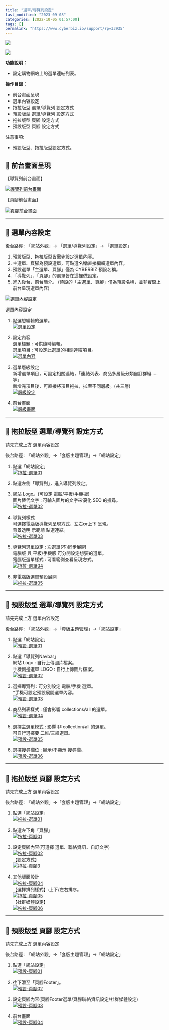 ```yaml
---
title: "選單/導覽列設定"
last_modified: "2023-09-08"
categories: [2022-10-05 01:57:00]
tags: []
permalink: "https://www.cyberbiz.io/support/?p=33935"
---
```


![](https://www.cyberbiz.io/support/wp-content/uploads/適用站別.png)

[![](https://www.cyberbiz.io/support/wp-content/uploads/台灣站.png)](https://www.cyberbiz.io/support/?page_id=2490)

**功能說明：**  

* 設定購物網站上的選單連結列表。

**操作目錄：**

* 前台畫面呈現
* 選單內容設定
* 拖拉版型 選單/導覽列 設定方式
* 預設版型 選單/導覽列 設定方式
* 拖拉版型 頁腳 設定方式
* 預設版型 頁腳 設定方式

注意事項:  

* 預設版型、拖拉版型設定方式。



## 📌 前台畫面呈現



【導覽列前台畫面】

[![導覽列前台畫面](https://www.cyberbiz.io/support/wp-content/uploads/選單導覽列設定01.png)](https://www.cyberbiz.io/support/wp-content/uploads/選單導覽列設定01.png)

【頁腳前台畫面】

[![頁腳前台畫面](https://www.cyberbiz.io/support/wp-content/uploads/選單導覽列設定02.png)](https://www.cyberbiz.io/support/wp-content/uploads/選單導覽列設定02.png)

* * *

## 📌 選單內容設定


後台路徑 : 「網站外觀」→ 「選單/導覽列設定」→ 「選單設定」  


1. 預設版型、拖拉版型皆需先設定選單內容。
2. 主選單、頁腳為預設選單，可點選名稱直接編輯選單內容。
3. 預設選單「主選單、頁腳」僅為 CYBERBIZ 預設名稱。
4. 「導覽列」、「頁腳」的選單皆在這裡做設定。
5. 進入後台，前台簡介。 (預設的「主選單、頁腳」僅為預設名稱，並非實際上前台呈現選單內容)

[![選單內容設定](https://www.cyberbiz.io/support/wp-content/uploads/選單導覽列設定03.png)](https://www.cyberbiz.io/support/wp-content/uploads/選單導覽列設定03.png)  


選單內容設定

1. 點選想編輯的選單。  
[![選單設定](https://www.cyberbiz.io/support/wp-content/uploads/選單導覽列設定04.png)](https://www.cyberbiz.io/support/wp-content/uploads/選單導覽列設定04.png)



2. 設定內容  
選單標題 : 可供隨時編輯。  
選單項目 : 可設定此選單的相關連結項目。  
[![選單內容](https://www.cyberbiz.io/support/wp-content/uploads/選單導覽列設定05.png)](https://www.cyberbiz.io/support/wp-content/uploads/選單導覽列設定05.png)



3. 選單層級設定  
新增選單項目，可設定相關連結，「連結列表、商品多層級分類自訂群組…..等」  
新增完項目後，可直接將項目拖拉，拉至不同層級。(共三層)  
[![層級設定](https://www.cyberbiz.io/support/wp-content/uploads/選單導覽列設定06.png)](https://www.cyberbiz.io/support/wp-content/uploads/選單導覽列設定06.png)



4. 前台畫面  
[![層級畫面](https://www.cyberbiz.io/support/wp-content/uploads/選單導覽列設定07.png)](https://www.cyberbiz.io/support/wp-content/uploads/選單導覽列設定07.png)



* * *



## 📍 拖拉版型 選單/導覽列 設定方式



請先完成上方 選單內容設定


後台路徑 : 「網站外觀」→「套版主題管理」→「網站設定」  


1. 點選「網站設定」  
[![拖拉-選單01](https://www.cyberbiz.io/support/wp-content/uploads/選單導覽列設定08.png)](https://www.cyberbiz.io/support/wp-content/uploads/選單導覽列設定08.png)



2. 點選左側「導覽列」，進入導覽列設定。 
1. 網站 Logo。(可設定 電腦/平板/手機板)   
圖片替代文字 : 可輸入圖片的文字來優化 SEO 的搜尋。  
[![拖拉-選單02](https://www.cyberbiz.io/support/wp-content/uploads/選單導覽列設定09.png)](https://www.cyberbiz.io/support/wp-content/uploads/選單導覽列設定09.png)



2. 導覽列樣式  
可選擇電腦版導覽列呈現方式，左右or上下 呈現。  
背景透明 示範請 點選連結。  
[![拖拉-選單03](https://www.cyberbiz.io/support/wp-content/uploads/選單導覽列設定10.png)](https://www.cyberbiz.io/support/wp-content/uploads/選單導覽列設定10.png)



3. 導覽列選單設定 : 次選單(不)同步展開  
電腦版 與 平板/手機版 可分開設定想要的選單。  
電腦版選單樣式 : 可看範例查看呈現方式。  
[![拖拉-選單04](https://www.cyberbiz.io/support/wp-content/uploads/選單導覽列設定11.png)](https://www.cyberbiz.io/support/wp-content/uploads/選單導覽列設定11.png)



4. 非電腦版選單預設展開  
[![拖拉-選單05](https://www.cyberbiz.io/support/wp-content/uploads/選單導覽列設定12.png)](https://www.cyberbiz.io/support/wp-content/uploads/選單導覽列設定12.png)



* * *



## 📍 預設版型 選單/導覽列 設定方式



請先完成上方 選單內容設定


後台路徑 : 「網站外觀」→「套版主題管理」→「網站設定」  


1. 點選「網站設定」  
[![預設-選單01](https://www.cyberbiz.io/support/wp-content/uploads/選單導覽列設定13.png)](https://www.cyberbiz.io/support/wp-content/uploads/選單導覽列設定13.png)



2. 點選「導覽列Navbar」  
網站 Logo : 自行上傳圖片檔案。  
手機側邊選單 LOGO : 自行上傳圖片檔案。  
[![預設-選單02](https://www.cyberbiz.io/support/wp-content/uploads/選單導覽列設定14.png)](https://www.cyberbiz.io/support/wp-content/uploads/選單導覽列設定14.png)



3. 選擇導覽列 : 可分別設定 電腦/手機 選單。  
*手機可設定預設展開選單內容。  
[![預設-選單03](https://www.cyberbiz.io/support/wp-content/uploads/選單導覽列設定15.png)](https://www.cyberbiz.io/support/wp-content/uploads/選單導覽列設定15.png)



4. 商品列表樣式 : 僅會影響 collections/all 的選單。  
[![預設-選單04](https://www.cyberbiz.io/support/wp-content/uploads/選單導覽列設定16.png)](https://www.cyberbiz.io/support/wp-content/uploads/選單導覽列設定16.png)



5. 選擇主選單模式 : 影響 非 collection/all 的選單。  
可自行選擇要 二維/三維選單。  
[![預設-選單05](https://www.cyberbiz.io/support/wp-content/uploads/選單導覽列設定17.png)](https://www.cyberbiz.io/support/wp-content/uploads/選單導覽列設定17.png)



6. 選擇搜尋欄位 : 顯示/不顯示 搜尋欄。  
[![預設-選單06](https://www.cyberbiz.io/support/wp-content/uploads/選單導覽列設定18.png)](https://www.cyberbiz.io/support/wp-content/uploads/選單導覽列設定18.png)



* * *



## 📍 拖拉版型 頁腳 設定方式



請先完成上方 選單內容設定


後台路徑 : 「網站外觀」→「套版主題管理」→「網站設定」  


1. 點選「網站設定」  
[![拖拉-選單01](https://www.cyberbiz.io/support/wp-content/uploads/選單導覽列設定08.png)](https://www.cyberbiz.io/support/wp-content/uploads/選單導覽列設定08.png)



2. 點選左下角「頁腳」  
[![拖拉-頁腳01](https://www.cyberbiz.io/support/wp-content/uploads/選單導覽列設定19.png)](https://www.cyberbiz.io/support/wp-content/uploads/選單導覽列設定19.png)



3. 設定頁腳內容(可選擇 選單、聯絡資訊、自訂文字)  
[![拖拉-頁腳02](https://www.cyberbiz.io/support/wp-content/uploads/選單導覽列設定20.png)](https://www.cyberbiz.io/support/wp-content/uploads/選單導覽列設定20.png)  
【設定方式】  
[![拖拉-頁腳3](https://www.cyberbiz.io/support/wp-content/uploads/選單導覽列設定21.png)](https://www.cyberbiz.io/support/wp-content/uploads/選單導覽列設定21.png)



4. 其他版面設計  
[![拖拉-頁腳04](https://www.cyberbiz.io/support/wp-content/uploads/選單導覽列設定22.png)](https://www.cyberbiz.io/support/wp-content/uploads/選單導覽列設定22.png)  
【選擇排列樣式】:上下/左右排序。  
[![拖拉-頁腳05](https://www.cyberbiz.io/support/wp-content/uploads/選單導覽列設定23.png)](https://www.cyberbiz.io/support/wp-content/uploads/選單導覽列設定23.png)  
【社群媒體設定】  
[![拖拉-頁腳06](https://www.cyberbiz.io/support/wp-content/uploads/選單導覽列設定24.png)](https://www.cyberbiz.io/support/wp-content/uploads/選單導覽列設定24.png)



* * *



## 📍 預設版型 頁腳 設定方式



請先完成上方 選單內容設定


後台路徑 : 「網站外觀」→「套版主題管理」→「網站設定」  


1. 點選「網站設定」  
[![預設-頁腳01](https://www.cyberbiz.io/support/wp-content/uploads/選單導覽列設定25.png)](https://www.cyberbiz.io/support/wp-content/uploads/選單導覽列設定25.png)



2. 往下滑至「頁腳Footer」。  
[![預設-頁腳02](https://www.cyberbiz.io/support/wp-content/uploads/選單導覽列設定26.png)](https://www.cyberbiz.io/support/wp-content/uploads/選單導覽列設定26.png)



3. 設定頁腳內容(頁腳Footer選單/頁腳聯絡資訊設定/社群媒體設定)  
[![預設-頁腳03](https://www.cyberbiz.io/support/wp-content/uploads/選單導覽列設定27.png)](https://www.cyberbiz.io/support/wp-content/uploads/選單導覽列設定27.png)



4. 前台畫面  
[![預設-頁腳04](https://www.cyberbiz.io/support/wp-content/uploads/選單導覽列設定28.png)](https://www.cyberbiz.io/support/wp-content/uploads/選單導覽列設定28.png)



